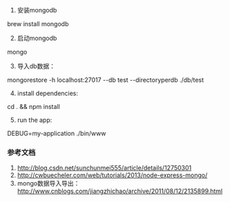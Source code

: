 1. 安装mongodb

brew install mongodb

2. 启动mongodb

mongo

3. 导入db数据：

mongorestore -h localhost:27017 --db  test --directoryperdb  ./db/test

4. install dependencies:

cd . && npm install

5. run the app:

DEBUG=my-application ./bin/www



### 参考文档
1. http://blog.csdn.net/sunchunmei555/article/details/12750301
2. http://cwbuecheler.com/web/tutorials/2013/node-express-mongo/
3. mongo数据导入导出： http://www.cnblogs.com/jiangzhichao/archive/2011/08/12/2135899.html

